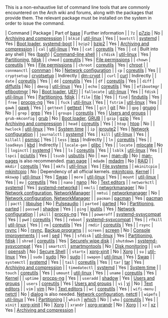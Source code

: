 This is a non-exhaustive list of command line tools that are commonly encountered on the Arch wiki and forums, along with the packages that provide them. The relevant package must be installed on the system in order to issue the command.

| Command | Package | Part of [base](https://www.archlinux.org/packages/?name=base) | Further information |
| `7z` | [p7zip](https://www.archlinux.org/packages/?name=p7zip) | No | [Archiving and compression](/index.php/Archiving_and_compression "Archiving and compression") |
| `blkid` | [util-linux](https://www.archlinux.org/packages/?name=util-linux) | Yes |
| `bootctl` | [systemd](https://www.archlinux.org/packages/?name=systemd) | Yes | [Boot loader](/index.php/Boot_loader "Boot loader"), [systemd-boot](/index.php/Systemd-boot "Systemd-boot") |
| `bzip2` | [bzip2](https://www.archlinux.org/packages/?name=bzip2) | Yes | [Archiving and compression](/index.php/Archiving_and_compression "Archiving and compression") |
| `cal` | [util-linux](https://www.archlinux.org/packages/?name=util-linux) | Yes |
| `cat` | [coreutils](https://www.archlinux.org/packages/?name=coreutils) | Yes |
| `cd` | Built into any shell | Yes ([bash](https://www.archlinux.org/packages/?name=bash)) | [Command-line shell](/index.php/Command-line_shell "Command-line shell") |
| `cfdisk` | [util-linux](https://www.archlinux.org/packages/?name=util-linux) | Yes | [Partitioning](/index.php/Partitioning "Partitioning"), [fdisk](/index.php/Fdisk "Fdisk") |
| `chmod` | [coreutils](https://www.archlinux.org/packages/?name=coreutils) | Yes | [File permissions](/index.php/File_permissions "File permissions") |
| `chown` | [coreutils](https://www.archlinux.org/packages/?name=coreutils) | Yes | [File permissions](/index.php/File_permissions "File permissions") |
| `chroot` | [coreutils](https://www.archlinux.org/packages/?name=coreutils) | Yes | [chroot](/index.php/Chroot "Chroot") |
| `connmanctl` | [connman](https://www.archlinux.org/packages/?name=connman) | No | [Network configuration](/index.php/Network_configuration "Network configuration") |
| `cp` | [coreutils](https://www.archlinux.org/packages/?name=coreutils) | Yes |
| `cryptsetup` | [cryptsetup](https://www.archlinux.org/packages/?name=cryptsetup) | Indirectly | [dm-crypt](/index.php/Dm-crypt "Dm-crypt") |
| `curl` | [curl](https://www.archlinux.org/packages/?name=curl) | Indirectly |
| `date` | [coreutils](https://www.archlinux.org/packages/?name=coreutils) | Yes |
| `dd` | [coreutils](https://www.archlinux.org/packages/?name=coreutils) | Yes |
| `df` | [coreutils](https://www.archlinux.org/packages/?name=coreutils) | Yes |
| `diff` | [diffutils](https://www.archlinux.org/packages/?name=diffutils) | No |
| `dmesg` | [util-linux](https://www.archlinux.org/packages/?name=util-linux) | Yes |
| `echo` | [coreutils](https://www.archlinux.org/packages/?name=coreutils) | Yes |
| `efibootmgr` | [efibootmgr](https://www.archlinux.org/packages/?name=efibootmgr) | No | [Boot loader](/index.php/Boot_loader "Boot loader"), [UEFI](/index.php/UEFI "UEFI") |
| `fallocate` | [util-linux](https://www.archlinux.org/packages/?name=util-linux) | Yes |
| `fdisk` | [util-linux](https://www.archlinux.org/packages/?name=util-linux) | Yes | [Partitioning](/index.php/Partitioning "Partitioning"), [fdisk](/index.php/Fdisk "Fdisk") |
| `file` | [file](https://www.archlinux.org/packages/?name=file) | Yes |
| `find` | [findutils](https://www.archlinux.org/packages/?name=findutils) | Yes |
| `free` | [procps-ng](https://www.archlinux.org/packages/?name=procps-ng) | Yes |
| `fsck` | [util-linux](https://www.archlinux.org/packages/?name=util-linux) | Yes |
| `fstrim` | [util-linux](https://www.archlinux.org/packages/?name=util-linux) | Yes |
| `gawk` | [gawk](https://www.archlinux.org/packages/?name=gawk) | Yes |
| `gettext` | [gettext](https://www.archlinux.org/packages/?name=gettext) | Yes |
| `git` | [git](https://www.archlinux.org/packages/?name=git) | No |
| `gpg` | [gnupg](https://www.archlinux.org/packages/?name=gnupg) | No |
| `grep` | [grep](https://www.archlinux.org/packages/?name=grep) | Yes |
| `groups` | [coreutils](https://www.archlinux.org/packages/?name=coreutils) | Yes | [Users and groups](/index.php/Users_and_groups "Users and groups") |
| `grub-mkconfig` | [grub](https://www.archlinux.org/packages/?name=grub) | No | [Boot loader](/index.php/Boot_loader "Boot loader"), [GRUB](/index.php/GRUB "GRUB") |
| `gzip` | [gzip](https://www.archlinux.org/packages/?name=gzip) | Yes | [Archiving and compression](/index.php/Archiving_and_compression "Archiving and compression") |
| `head` | [coreutils](https://www.archlinux.org/packages/?name=coreutils) | Yes |
| `htop` | [htop](https://www.archlinux.org/packages/?name=htop) | No |
| `hwclock` | [util-linux](https://www.archlinux.org/packages/?name=util-linux) | Yes | [System time](/index.php/System_time "System time") |
| `ip` | [iproute2](https://www.archlinux.org/packages/?name=iproute2) | Yes | [Network configuration](/index.php/Network_configuration "Network configuration") |
| `journalctl` | [systemd](https://www.archlinux.org/packages/?name=systemd) | Yes |
| `kill` | [util-linux](https://www.archlinux.org/packages/?name=util-linux) | Yes |
| `killall` | [psmisc](https://www.archlinux.org/packages/?name=psmisc) | Yes |
| `less` | [less](https://www.archlinux.org/packages/?name=less) | Indirectly |
| `ln` | [coreutils](https://www.archlinux.org/packages/?name=coreutils) | Yes |
| `loadkeys` | [kbd](https://www.archlinux.org/packages/?name=kbd) | Indirectly |
| `locale-gen` | [glibc](https://www.archlinux.org/packages/?name=glibc) | Yes |
| `locate` | [mlocate](https://www.archlinux.org/packages/?name=mlocate) | No |
| `loginctl` | [systemd](https://www.archlinux.org/packages/?name=systemd) | Yes |
| `ls` | [coreutils](https://www.archlinux.org/packages/?name=coreutils) | Yes |
| `lsblk` | [util-linux](https://www.archlinux.org/packages/?name=util-linux) | Yes |
| `lspci` | [pciutils](https://www.archlinux.org/packages/?name=pciutils) | Yes |
| `lsusb` | [usbutils](https://www.archlinux.org/packages/?name=usbutils) | No |
| `man` | [man-db](https://www.archlinux.org/packages/?name=man-db) | No | [man-pages](https://www.archlinux.org/packages/?name=man-pages) is also recommended.
[man page](/index.php/Man_page "Man page") |
| `mdadm` | [mdadm](https://www.archlinux.org/packages/?name=mdadm) | No | [RAID](/index.php/RAID "RAID") |
| `mkdir` | [coreutils](https://www.archlinux.org/packages/?name=coreutils) | Yes |
| `mkfs` | [util-linux](https://www.archlinux.org/packages/?name=util-linux) | Yes | [File systems](/index.php/File_systems "File systems") |
| `mkinitcpio` | [mkinitcpio](https://www.archlinux.org/packages/?name=mkinitcpio) | No | Dependency of all official kernels.
[mkinitcpio](/index.php/Mkinitcpio "Mkinitcpio"), [Kernel](/index.php/Kernel "Kernel") |
| `mkswap` | [util-linux](https://www.archlinux.org/packages/?name=util-linux) | Yes | [Swap](/index.php/Swap "Swap") |
| `more` | [util-linux](https://www.archlinux.org/packages/?name=util-linux) | Yes |
| `mount` | [util-linux](https://www.archlinux.org/packages/?name=util-linux) | Yes |
| `mv` | [coreutils](https://www.archlinux.org/packages/?name=coreutils) | Yes |
| `nano` | [nano](https://www.archlinux.org/packages/?name=nano) | No | [Text editors](/index.php/Text_editors "Text editors") |
| `networkctl` | [systemd](https://www.archlinux.org/packages/?name=systemd) | Yes | [systemd-networkd](/index.php/Systemd-networkd "Systemd-networkd") |
| `nmcli` | [networkmanager](https://www.archlinux.org/packages/?name=networkmanager) | No | [Network configuration](/index.php/Network_configuration "Network configuration"), [NetworkManager](/index.php/NetworkManager "NetworkManager") |
| `nmtui` | [networkmanager](https://www.archlinux.org/packages/?name=networkmanager) | No | [Network configuration](/index.php/Network_configuration "Network configuration"), [NetworkManager](/index.php/NetworkManager "NetworkManager") |
| `pacman` | [pacman](https://www.archlinux.org/packages/?name=pacman) | Yes | [pacman](/index.php/Pacman "Pacman") |
| `pactl` | [libpulse](https://www.archlinux.org/packages/?name=libpulse) | No | [Pulseaudio](/index.php/Pulseaudio "Pulseaudio") |
| `parted` | [parted](https://www.archlinux.org/packages/?name=parted) | No | [Partitioning](/index.php/Partitioning "Partitioning"), [parted](/index.php/Parted "Parted") |
| `passwd` | [shadow](https://www.archlinux.org/packages/?name=shadow) | Yes |
| `ping` | [iputils](https://www.archlinux.org/packages/?name=iputils) | Yes | [Network configuration](/index.php/Network_configuration "Network configuration") |
| `pkill` | [procps-ng](https://www.archlinux.org/packages/?name=procps-ng) | Yes |
| `poweroff` | [systemd-sysvcompat](https://www.archlinux.org/packages/?name=systemd-sysvcompat) | Yes |
| `pwd` | [coreutils](https://www.archlinux.org/packages/?name=coreutils) | Yes |
| `reboot` | [systemd-sysvcompat](https://www.archlinux.org/packages/?name=systemd-sysvcompat) | Yes |
| `rfkill` | [util-linux](https://www.archlinux.org/packages/?name=util-linux) | Yes |
| `rm` | [coreutils](https://www.archlinux.org/packages/?name=coreutils) | Yes |
| `rmdir` | [coreutils](https://www.archlinux.org/packages/?name=coreutils) | Yes |
| `rsync` | [rsync](https://www.archlinux.org/packages/?name=rsync) | No | [rsync](/index.php/Rsync "Rsync"), [Backup programs](/index.php/Backup_programs "Backup programs") |
| `screen` | [screen](https://www.archlinux.org/packages/?name=screen) | No | [Console improvements](/index.php/General_recommendations#Console_improvements "General recommendations") |
| `sed` | [sed](https://www.archlinux.org/packages/?name=sed) | Yes |
| `sfdisk` | [util-linux](https://www.archlinux.org/packages/?name=util-linux) | Yes | [Partitioning](/index.php/Partitioning "Partitioning"), [fdisk](/index.php/Fdisk "Fdisk") |
| `shred` | [coreutils](https://www.archlinux.org/packages/?name=coreutils) | Yes | [Securely wipe disk](/index.php/Securely_wipe_disk "Securely wipe disk") |
| `shutdown` | [systemd-sysvcompat](https://www.archlinux.org/packages/?name=systemd-sysvcompat) | Yes |
| `smartctl` | [smartmontools](https://www.archlinux.org/packages/?name=smartmontools) | No | [Disk monitoring](/index.php/Disk_monitoring "Disk monitoring") |
| `ssh` | [openssh](https://www.archlinux.org/packages/?name=openssh) | No | [Secure Shell](/index.php/Secure_Shell "Secure Shell") |
| `startx` | [xorg-xinit](https://www.archlinux.org/packages/?name=xorg-xinit) | No | [Xorg](/index.php/Xorg "Xorg") |
| `su` | [util-linux](https://www.archlinux.org/packages/?name=util-linux) | Yes |
| `sudo` | [sudo](https://www.archlinux.org/packages/?name=sudo) | No | [sudo](/index.php/Sudo "Sudo") |
| `swapon` | [util-linux](https://www.archlinux.org/packages/?name=util-linux) | Yes | [Swap](/index.php/Swap "Swap") |
| `systemctl` | [systemd](https://www.archlinux.org/packages/?name=systemd) | Yes |
| `tail` | [coreutils](https://www.archlinux.org/packages/?name=coreutils) | Yes |
| `tar` | [tar](https://www.archlinux.org/packages/?name=tar) | Yes | [Archiving and compression](/index.php/Archiving_and_compression "Archiving and compression") |
| `timedatectl` | [systemd](https://www.archlinux.org/packages/?name=systemd) | Yes | [System time](/index.php/System_time "System time") |
| `touch` | [coreutils](https://www.archlinux.org/packages/?name=coreutils) | Yes |
| `umount` | [util-linux](https://www.archlinux.org/packages/?name=util-linux) | Yes |
| `uname` | [coreutils](https://www.archlinux.org/packages/?name=coreutils) | Yes | [Kernel](/index.php/Kernel "Kernel") |
| `uptime` | [procps-ng](https://www.archlinux.org/packages/?name=procps-ng) | Yes |
| `useradd` | [shadow](https://www.archlinux.org/packages/?name=shadow) | Yes | [Users and groups](/index.php/Users_and_groups "Users and groups") |
| `users` | [coreutils](https://www.archlinux.org/packages/?name=coreutils) | Yes | [Users and groups](/index.php/Users_and_groups "Users and groups") |
| `vi` | [vi](https://www.archlinux.org/packages/?name=vi) | No | [Text editors](/index.php/Text_editors "Text editors") |
| `vim` | [vim](https://www.archlinux.org/packages/?name=vim) | No | [Text editors](/index.php/Text_editors "Text editors") |
| `wc` | [coreutils](https://www.archlinux.org/packages/?name=coreutils) | Yes |
| `wifi-menu` | [netctl](https://www.archlinux.org/packages/?name=netctl) | No | [dialog](https://www.archlinux.org/packages/?name=dialog) is also needed.
[Network configuration](/index.php/Network_configuration "Network configuration"), [netctl](/index.php/Netctl "Netctl") |
| `wipefs` | [util-linux](https://www.archlinux.org/packages/?name=util-linux) | Yes | [Partitioning](/index.php/Partitioning "Partitioning") |
| `which` | [which](https://www.archlinux.org/packages/?name=which) | No |
| `who` | [coreutils](https://www.archlinux.org/packages/?name=coreutils) | Yes |
| `xinit` | [xorg-xinit](https://www.archlinux.org/packages/?name=xorg-xinit) | No | [Xorg](/index.php/Xorg "Xorg") |
| `xrandr` | [xorg-xrandr](https://www.archlinux.org/packages/?name=xorg-xrandr) | No | [Xorg](/index.php/Xorg "Xorg") |
| `xz` | [xz](https://www.archlinux.org/packages/?name=xz) | Yes | [Archiving and compression](/index.php/Archiving_and_compression "Archiving and compression") |